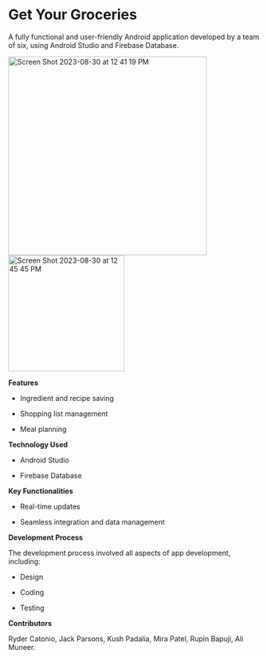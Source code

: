 # Get Your Groceries
A fully functional and user-friendly Android application developed by a team of six, using Android Studio and Firebase Database.

<img width="398" alt="Screen Shot 2023-08-30 at 12 41 19 PM" src="https://github.com/CMPUT301F22T14/GetYourGroceries/assets/97204693/2d4b4dc3-fec7-496d-93fd-a5a547e2828f">
<img width="233" alt="Screen Shot 2023-08-30 at 12 45 45 PM" src="https://github.com/RyderCatonio/GetYourGroceries/assets/97204693/dcdae87f-f0b2-4349-b4f6-1dffc300417c">


**Features**

- Ingredient and recipe saving

- Shopping list management

- Meal planning

**Technology Used**

- Android Studio

- Firebase Database

**Key Functionalities**

- Real-time updates

- Seamless integration and data management

**Development Process**

The development process involved all aspects of app development, including:
- Design

- Coding

- Testing


**Contributors**

Ryder Catonio, Jack Parsons, Kush Padalia, Mira Patel, Rupin Bapuji, Ali Muneer.
